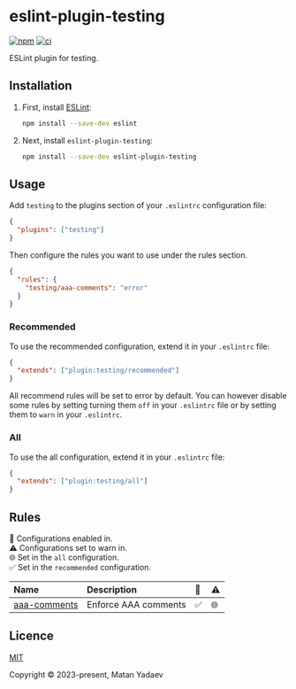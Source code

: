 # eslint-plugin-testing

[![npm](https://img.shields.io/npm/v/eslint-plugin-testing)](https://www.npmjs.com/package/eslint-plugin-testing)
[![ci](https://github.com/MatanYadaev/eslint-plugin-testing/actions/workflows/ci.yaml/badge.svg?branch=main)](https://github.com/MatanYadaev/eslint-plugin-testing/actions/workflows/ci.yaml)

ESLint plugin for testing.

## Installation

1. First, install [ESLint](https://eslint.org/):

   ```sh
   npm install --save-dev eslint
   ```

2. Next, install `eslint-plugin-testing`:

   ```sh
   npm install --save-dev eslint-plugin-testing
   ```

## Usage

Add `testing` to the plugins section of your `.eslintrc` configuration file:

```json
{
  "plugins": ["testing"]
}
```

Then configure the rules you want to use under the rules section.

```json
{
  "rules": {
    "testing/aaa-comments": "error"
  }
}
```

### Recommended

To use the recommended configuration, extend it in your `.eslintrc` file:

```json
{
  "extends": ["plugin:testing/recommended"]
}
```

All recommend rules will be set to error by default. You can however disable some rules by setting turning them `off` in your `.eslintrc` file or by setting them to `warn` in your `.eslintrc`.

### All

To use the all configuration, extend it in your `.eslintrc` file:

```json
{
  "extends": ["plugin:testing/all"]
}
```

## Rules

<!-- begin auto-generated rules list -->

💼 Configurations enabled in.\
⚠️ Configurations set to warn in.\
🌐 Set in the `all` configuration.\
✅ Set in the `recommended` configuration.

| Name                                       | Description          | 💼 | ⚠️ |
| :----------------------------------------- | :------------------- | :- | :- |
| [aaa-comments](docs/rules/aaa-comments.md) | Enforce AAA comments | ✅  | 🌐 |

<!-- end auto-generated rules list -->

## Licence

[MIT](https://github.com/MatanYadaev/eslint-plugin-testing/blob/main/LICENSE)

Copyright &copy; 2023-present, Matan Yadaev 
